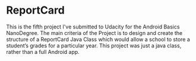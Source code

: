 # ReportCard
This is the fifth project I've submitted to Udacity for the Android Basics NanoDegree. The main criteria of the Project is to design and create the structure of a ReportCard Java Class which would allow a school to store a student’s grades for a particular year. This project was just a java class, rather than a full Android app.
